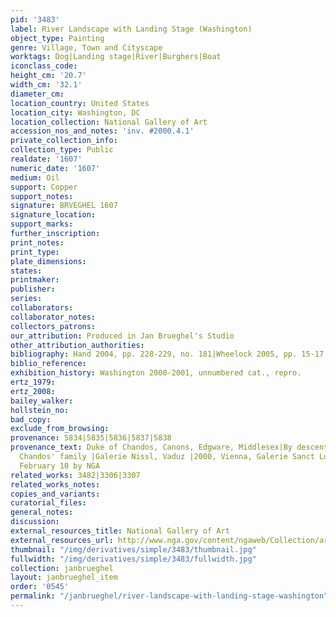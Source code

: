 ```yaml
---
pid: '3483'
label: River Landscape with Landing Stage (Washington)
object_type: Painting
genre: Village, Town and Cityscape
worktags: Dog|Landing stage|River|Burghers|Boat
iconclass_code:
height_cm: '20.7'
width_cm: '32.1'
diameter_cm:
location_country: United States
location_city: Washington, DC
location_collection: National Gallery of Art
accession_nos_and_notes: 'inv. #2000.4.1'
private_collection_info:
collection_type: Public
realdate: '1607'
numeric_date: '1607'
medium: Oil
support: Copper
support_notes:
signature: BRVEGHEL 1607
signature_location:
support_marks:
further_inscription:
print_notes:
print_type:
plate_dimensions:
states:
printmaker:
publisher:
series:
collaborators:
collaborator_notes:
collectors_patrons:
our_attribution: Produced in Jan Brueghel's Studio
other_attribution_authorities:
bibliography: Hand 2004, pp. 228-229, no. 181|Wheelock 2005, pp. 15-17
biblio_reference:
exhibition_history: Washington 2000-2001, unnumbered cat., repro.
ertz_1979:
ertz_2008:
bailey_walker:
hollstein_no:
bad_copy:
exclude_from_browsing:
provenance: 5834|5835|5836|5837|5838
provenance_text: Duke of Chandos, Canons, Edgware, Middlesex|By descent in Duke of
  Chandos' family |Galerie Nissl, Vaduz |2000, Vienna, Galerie Sanct Lucas, purchased
  February 10 by NGA
related_works: 3482|3306|3307
related_works_notes:
copies_and_variants:
curatorial_files:
general_notes:
discussion:
external_resources_title: National Gallery of Art
external_resources_url: http://www.nga.gov/content/ngaweb/Collection/art-object-page.111124.html
thumbnail: "/img/derivatives/simple/3483/thumbnail.jpg"
fullwidth: "/img/derivatives/simple/3483/fullwidth.jpg"
collection: janbrueghel
layout: janbrueghel_item
order: '0545'
permalink: "/janbrueghel/river-landscape-with-landing-stage-washington"
---
```

